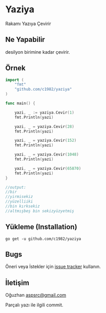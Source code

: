 # Yaziya
Rakamı Yazıya Çevirir

## Ne Yapabilir

desilyon birimine kadar çevirir.

## Örnek

```go
import (		
	"fmt"
	"github.com/c1982/yaziya"	
)

func main() {

	yazi, _ := yaziya.Cevir(1)
	fmt.Println(yazi)

	yazi, _ = yaziya.Cevir(28)
	fmt.Println(yazi)

	yazi, _ = yaziya.Cevir(152)
	fmt.Println(yazi)

	yazi, _ = yaziya.Cevir(1048)
	fmt.Println(yazi)

	yazi, _ = yaziya.Cevir(65870)
	fmt.Println(yazi)
}

//output:
//bir
//yirmisekiz
//yüzelliiki
//bin kırksekiz
//altmışbeş bin sekizyüzyetmiş
```

## Yükleme (Installation)

```
go get -u github.com/c1982/yaziya
```

## Bugs

Öneri veya İstekler için [issue tracker](https://github.com/c1982/Yaziya/issues) kullanın.


## İletişim

Oğuzhan
aspsrc@gmail.com

Parçalı yazı ile ilgili commit.